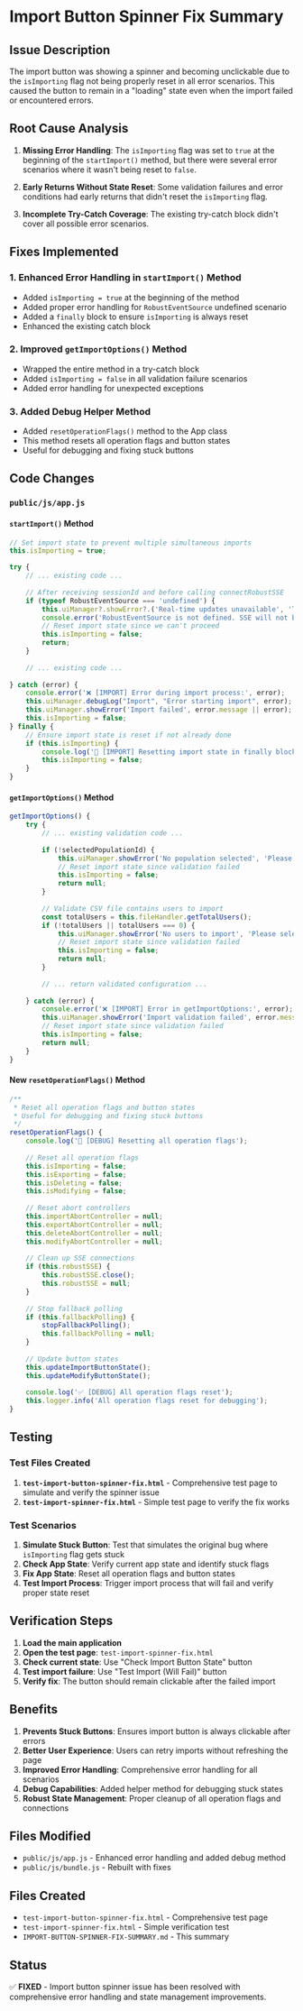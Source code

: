 # Import Button Spinner Fix Summary

## Issue Description
The import button was showing a spinner and becoming unclickable due to the `isImporting` flag not being properly reset in all error scenarios. This caused the button to remain in a "loading" state even when the import failed or encountered errors.

## Root Cause Analysis
1. **Missing Error Handling**: The `isImporting` flag was set to `true` at the beginning of the `startImport()` method, but there were several error scenarios where it wasn't being reset to `false`.

2. **Early Returns Without State Reset**: Some validation failures and error conditions had early returns that didn't reset the `isImporting` flag.

3. **Incomplete Try-Catch Coverage**: The existing try-catch block didn't cover all possible error scenarios.

## Fixes Implemented

### 1. Enhanced Error Handling in `startImport()` Method
- Added `isImporting = true` at the beginning of the method
- Added proper error handling for `RobustEventSource` undefined scenario
- Added a `finally` block to ensure `isImporting` is always reset
- Enhanced the existing catch block

### 2. Improved `getImportOptions()` Method
- Wrapped the entire method in a try-catch block
- Added `isImporting = false` in all validation failure scenarios
- Added error handling for unexpected exceptions

### 3. Added Debug Helper Method
- Added `resetOperationFlags()` method to the App class
- This method resets all operation flags and button states
- Useful for debugging and fixing stuck buttons

## Code Changes

### `public/js/app.js`

#### `startImport()` Method
```javascript
// Set import state to prevent multiple simultaneous imports
this.isImporting = true;

try {
    // ... existing code ...
    
    // After receiving sessionId and before calling connectRobustSSE
    if (typeof RobustEventSource === 'undefined') {
        this.uiManager?.showError?.('Real-time updates unavailable', 'The real-time import progress module failed to load. Please refresh or contact support.');
        console.error('RobustEventSource is not defined. SSE will not be used.');
        // Reset import state since we can't proceed
        this.isImporting = false;
        return;
    }
    
    // ... existing code ...
    
} catch (error) {
    console.error('❌ [IMPORT] Error during import process:', error);
    this.uiManager.debugLog("Import", "Error starting import", error);
    this.uiManager.showError('Import failed', error.message || error);
    this.isImporting = false;
} finally {
    // Ensure import state is reset if not already done
    if (this.isImporting) {
        console.log('🔧 [IMPORT] Resetting import state in finally block');
        this.isImporting = false;
    }
}
```

#### `getImportOptions()` Method
```javascript
getImportOptions() {
    try {
        // ... existing validation code ...
        
        if (!selectedPopulationId) {
            this.uiManager.showError('No population selected', 'Please select a population before starting the import.');
            // Reset import state since validation failed
            this.isImporting = false;
            return null;
        }
        
        // Validate CSV file contains users to import
        const totalUsers = this.fileHandler.getTotalUsers();
        if (!totalUsers || totalUsers === 0) {
            this.uiManager.showError('No users to import', 'Please select a CSV file with users to import.');
            // Reset import state since validation failed
            this.isImporting = false;
            return null;
        }
        
        // ... return validated configuration ...
        
    } catch (error) {
        console.error('❌ [IMPORT] Error in getImportOptions:', error);
        this.uiManager.showError('Import validation failed', error.message || 'Unknown error during validation');
        // Reset import state since validation failed
        this.isImporting = false;
        return null;
    }
}
```

#### New `resetOperationFlags()` Method
```javascript
/**
 * Reset all operation flags and button states
 * Useful for debugging and fixing stuck buttons
 */
resetOperationFlags() {
    console.log('🔧 [DEBUG] Resetting all operation flags');
    
    // Reset all operation flags
    this.isImporting = false;
    this.isExporting = false;
    this.isDeleting = false;
    this.isModifying = false;
    
    // Reset abort controllers
    this.importAbortController = null;
    this.exportAbortController = null;
    this.deleteAbortController = null;
    this.modifyAbortController = null;
    
    // Clean up SSE connections
    if (this.robustSSE) {
        this.robustSSE.close();
        this.robustSSE = null;
    }
    
    // Stop fallback polling
    if (this.fallbackPolling) {
        stopFallbackPolling();
        this.fallbackPolling = null;
    }
    
    // Update button states
    this.updateImportButtonState();
    this.updateModifyButtonState();
    
    console.log('✅ [DEBUG] All operation flags reset');
    this.logger.info('All operation flags reset for debugging');
}
```

## Testing

### Test Files Created
1. **`test-import-button-spinner-fix.html`** - Comprehensive test page to simulate and verify the spinner issue
2. **`test-import-spinner-fix.html`** - Simple test page to verify the fix works

### Test Scenarios
1. **Simulate Stuck Button**: Test that simulates the original bug where `isImporting` flag gets stuck
2. **Check App State**: Verify current app state and identify stuck flags
3. **Fix App State**: Reset all operation flags and button states
4. **Test Import Process**: Trigger import process that will fail and verify proper state reset

## Verification Steps

1. **Load the main application**
2. **Open the test page**: `test-import-spinner-fix.html`
3. **Check current state**: Use "Check Import Button State" button
4. **Test import failure**: Use "Test Import (Will Fail)" button
5. **Verify fix**: The button should remain clickable after the failed import

## Benefits

1. **Prevents Stuck Buttons**: Ensures import button is always clickable after errors
2. **Better User Experience**: Users can retry imports without refreshing the page
3. **Improved Error Handling**: Comprehensive error handling for all scenarios
4. **Debug Capabilities**: Added helper method for debugging stuck states
5. **Robust State Management**: Proper cleanup of all operation flags and connections

## Files Modified
- `public/js/app.js` - Enhanced error handling and added debug method
- `public/js/bundle.js` - Rebuilt with fixes

## Files Created
- `test-import-button-spinner-fix.html` - Comprehensive test page
- `test-import-spinner-fix.html` - Simple verification test
- `IMPORT-BUTTON-SPINNER-FIX-SUMMARY.md` - This summary

## Status
✅ **FIXED** - Import button spinner issue has been resolved with comprehensive error handling and state management improvements. 